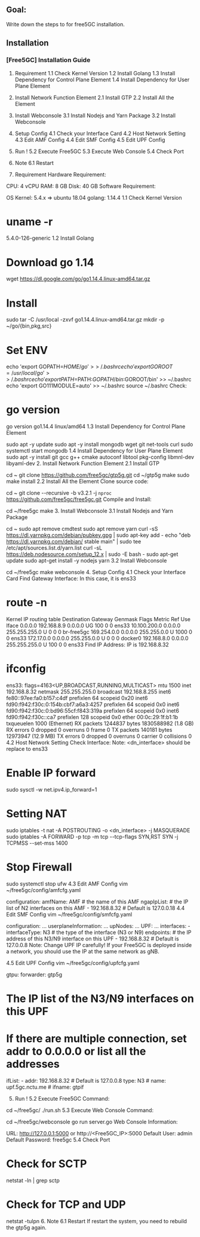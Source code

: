 ## Goal:

Write down the steps to for free5GC installation.

## Installation

### [Free5GC] Installation Guide
1. Requirement
1.1 Check Kernel Version
1.2 Install Golang
1.3 Install Dependency for Control Plane Element
1.4 Install Dependency for User Plane Element
2. Install Network Function Element
2.1 Install GTP
2.2 Install All the Element
3. Install Webconsole
3.1 Install Nodejs and Yarn Package
3.2 Install Webconsole
4. Setup Config
4.1 Check your Interface Card
4.2 Host Network Setting
4.3 Edit AMF Config
4.4 Edit SMF Config
4.5 Edit UPF Config
5. Run !
5.2 Execute Free5GC
5.3 Execute Web Console
5.4 Check Port
6. Note
6.1 Restart

1. Requirement
Hardware Requirement:

CPU: 4 vCPU
RAM: 8 GB
Disk: 40 GB
Software Requirement:

OS Kernel: 5.4.x => ubuntu 18.04
golang: 1.14.4
1.1 Check Kernel Version

# uname -r
5.4.0-126-generic
1.2 Install Golang












# Download go 1.14
wget https://dl.google.com/go/go1.14.4.linux-amd64.tar.gz

# Install
sudo tar -C /usr/local -zxvf go1.14.4.linux-amd64.tar.gz
mkdir -p ~/go/{bin,pkg,src}

# Set ENV
echo 'export GOPATH=$HOME/go' >> ~/.bashrc
echo 'export GOROOT=/usr/local/go' >> ~/.bashrc
echo 'export PATH=$PATH:$GOPATH/bin:$GOROOT/bin' >> ~/.bashrc
echo 'export GO111MODULE=auto' >> ~/.bashrc
source ~/.bashrc
Check:


# go version
go version go1.14.4 linux/amd64
1.3 Install Dependency for Control Plane Element


sudo apt -y update
sudo apt -y install mongodb wget git net-tools curl
sudo systemctl start mongodb
1.4 Install Dependency for User Plane Element
sudo apt -y install git gcc g++ cmake autoconf libtool pkg-config libmnl-dev libyaml-dev
2. Install Network Function Element
2.1 Install GTP




cd ~
git clone https://github.com/free5gc/gtp5g.git
cd ~/gtp5g
make
sudo make install
2.2 Install All the Element
Clone source code:


cd ~
git clone --recursive -b v3.2.1 -j `nproc` https://github.com/free5gc/free5gc.git
Compile and Install:


cd ~/free5gc
make
3. Install Webconsole
3.1 Install Nodejs and Yarn Package







cd ~
sudo apt remove cmdtest
sudo apt remove yarn
curl -sS https://dl.yarnpkg.com/debian/pubkey.gpg | sudo apt-key add -
echo "deb https://dl.yarnpkg.com/debian/ stable main" | sudo tee /etc/apt/sources.list.d/yarn.list
curl -sL https://deb.nodesource.com/setup_12.x | sudo -E bash -
sudo apt-get update
sudo apt-get install -y nodejs yarn
3.2 Install Webconsole

cd ~/free5gc
make webconsole
4. Setup Config
4.1 Check your Interface Card
Find Gateway Interface:
In this case, it is ens33









# route -n 

Kernel IP routing table
Destination     Gateway         Genmask         Flags Metric Ref    Use Iface
0.0.0.0         192.168.8.9     0.0.0.0         UG    100    0        0 ens33
10.100.200.0    0.0.0.0         255.255.255.0   U     0      0        0 br-free5gc
169.254.0.0     0.0.0.0         255.255.0.0     U     1000   0        0 ens33
172.17.0.0      0.0.0.0         255.255.0.0     U     0      0        0 docker0
192.168.8.0     0.0.0.0         255.255.255.0   U     100    0        0 ens33
Find IP Address:
IP is 192.168.8.32













# ifconfig

ens33: flags=4163<UP,BROADCAST,RUNNING,MULTICAST>  mtu 1500
        inet 192.168.8.32  netmask 255.255.255.0  broadcast 192.168.8.255
        inet6 fe80::97ee:fa0:b157:c4df  prefixlen 64  scopeid 0x20<link>
        inet6 fd90:f942:f30c:0:154b:cbf7:a6a3:4257  prefixlen 64  scopeid 0x0<global>
        inet6 fd90:f942:f30c:0:bd96:55cf:f843:319a  prefixlen 64  scopeid 0x0<global>
        inet6 fd90:f942:f30c::ca7  prefixlen 128  scopeid 0x0<global>
        ether 00:0c:29:1f:b1:1b  txqueuelen 1000  (Ethernet)
        RX packets 1244837  bytes 1830588982 (1.8 GB)
        RX errors 0  dropped 0  overruns 0  frame 0
        TX packets 140181  bytes 12973947 (12.9 MB)
        TX errors 0  dropped 0 overruns 0  carrier 0  collisions 0
4.2 Host Network Setting
Check Interface:
Note: <dn_interface> should be replace to ens33









# Enable IP forward
sudo sysctl -w net.ipv4.ip_forward=1

# Setting NAT
sudo iptables -t nat -A POSTROUTING -o <dn_interface> -j MASQUERADE
sudo iptables -A FORWARD -p tcp -m tcp --tcp-flags SYN,RST SYN -j TCPMSS --set-mss 1400

# Stop Firewall
sudo systemctl stop ufw
4.3 Edit AMF Config
vim ~/free5gc/config/amfcfg.yaml



configuration:
  amfName: AMF # the name of this AMF
  ngapIpList:  # the IP list of N2 interfaces on this AMF
    - 192.168.8.32 # Default is 127.0.0.18
4.4 Edit SMF Config
vim ~/free5gc/config/smfcfg.yaml











configuration:
  ...
  userplaneInformation:
    ...
    upNodes:
      ...
      UPF:
        ...
        interfaces:
          - interfaceType: N3 # the type of the interface (N3 or N9)
            endpoints: # the IP address of this N3/N9 interface on this UPF
              - 192.168.8.32 # Default is 127.0.0.8
Note: Change UPF IP carefully! If your Free5GC is deployed inside a network, you should use the IP at the same network as gNB.

4.5 Edit UPF Config
vim ~/free5gc/config/upfcfg.yaml









gtpu:
  forwarder: gtp5g
  # The IP list of the N3/N9 interfaces on this UPF
  # If there are multiple connection, set addr to 0.0.0.0 or list all the addresses
  ifList:
    - addr: 192.168.8.32 # Default is 127.0.0.8
      type: N3
      # name: upf.5gc.nctu.me
      # ifname: gtpif

5. Run !
5.2 Execute Free5GC
Command:


cd ~/free5gc/
./run.sh
5.3 Execute Web Console
Command:


cd ~/free5gc/webconsole
go run server.go
Web Console Information:

URL: http://127.0.0.1:5000 or http://<Free5GC_IP>:5000
Default User: admin
Default Password: free5gc
5.4 Check Port




# Check for SCTP
netstat -ln | grep sctp

# Check for TCP and UDP
netstat -tulpn
6. Note
6.1 Restart
If restart the system, you need to rebuild the gtp5g again.
